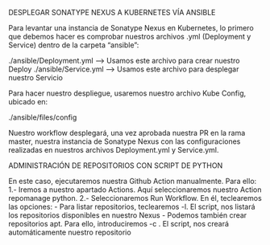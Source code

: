 DESPLEGAR SONATYPE NEXUS A KUBERNETES VÍA ANSIBLE


Para levantar una instancia de Sonatype Nexus en Kubernetes, lo primero que debemos hacer es comprobar nuestros archivos .yml (Deployment y Service) dentro de la carpeta “ansible”:

./ansible/Deployment.yml --> Usamos este archivo para crear nuestro Deploy
./ansible/Service.yml --> Usamos este archivo para desplegar nuestro Servicio

Para hacer nuestro despliegue, usaremos nuestro archivo Kube Config, ubicado en:

./ansible/files/config

Nuestro workflow desplegará, una vez aprobada nuestra PR en la rama master, nuestra instancia de Sonatype Nexus con las configuraciones realizadas en nuestros archivos Deployment.yml y Service.yml.

ADMINISTRACIÓN DE REPOSITORIOS CON SCRIPT DE PYTHON

En este caso, ejecutaremos nuestra Github Action manualmente. Para ello:
1.- Iremos a nuestro apartado Actions. Aquí seleccionaremos nuestro Action repomanage python.
2.- Seleccionaremos Run Workflow. En él, teclearemos las opciones:
	- Para listar repositorios, teclearemos -l. El script, nos listará los repositorios disponibles en nuestro Nexus
	- Podemos también crear repositorios apt. Para ello, introduciremos -c <nombre de repo>. El script, nos creará automáticamente nuestro repositorio
